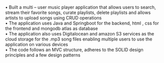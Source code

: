 •	Built a multi – user music player application that allows users to search, stream their favorite songs, curate playlists, delete playlists and allows artists to upload songs using CRUD operations\
•	The application uses Java and Springboot for the backend, html , css for the frontend and mongodb atlas as database\
•	The application also uses Digitalocean and amazon S3 services as the cloud storage for the .mp3 song files enabling multiple users to use the application on various devices\
•	The code follows an MVC structure, adheres to the SOLID design principles and a few design patterns

